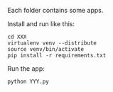 Each folder contains some apps.

Install and run like this:

```
cd XXX
virtualenv venv --distribute
source venv/bin/activate
pip install -r requirements.txt
```

Run the app:

```
python YYY.py
```
